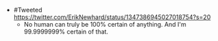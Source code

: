 - #Tweeted https://twitter.com/ErikNewhard/status/1347386945027018754?s=20
    - No human can truly be 100% certain of anything.
And I'm 99.9999999% certain of that.
